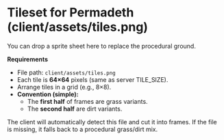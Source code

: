 # Tileset for Permadeth (client/assets/tiles.png)

You can drop a sprite sheet here to replace the procedural ground.

**Requirements**
- File path: `client/assets/tiles.png`
- Each tile is **64×64** pixels (same as server TILE_SIZE).
- Arrange tiles in a grid (e.g., 8×8).
- **Convention (simple):**
  - The **first half** of frames are grass variants.
  - The **second half** are dirt variants.

The client will automatically detect this file and cut it into frames. If the file is missing, it falls back to a procedural grass/dirt mix.
